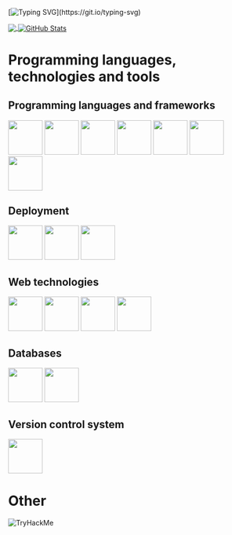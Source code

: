 [![Typing SVG](https://readme-typing-svg.herokuapp.com?font=Tektur&weight=300&size=18&duration=7000&pause=1000&color=F71010&background=FFFAF500&multiline=true&width=450&height=100&lines=Hi.;I'm+software+engineer+and+ethical+hacker.;An+ukrainian+who+resists+russian+aggression.)](https://git.io/typing-svg)



<a href="https://github.com/TheUnknownSoul/TheUnknownSoul">
  <img align="center" src="https://github-readme-stats.vercel.app/api/top-langs/?username=TheUnknownSoul&title_color=ffffff&text_color=c9cacc&icon_color=2bbc8a&bg_color=1d1f21&langs_count=15" />
</a>
<a href="https://github.com/TheUnknownSoul/TheUnknownSoul">
  <img align="center" src="https://github-readme-stats.vercel.app/api?username=TheUnknownSoul&show_icons=true&line_height=27&count_private=true&title_color=ffffff&text_color=c9cacc&icon_color=2bbc8a&bg_color=1d1f21" alt="GitHub Stats" />
</a>
  
# Programming languages, technologies and tools
## Programming languages and frameworks


<i class="devicon-devicon-plain">  
<img src="https://cdn.jsdelivr.net/gh/devicons/devicon/icons/java/java-original-wordmark.svg" width="70" height="70" />
<img src="https://cdn.jsdelivr.net/gh/devicons/devicon/icons/spring/spring-original-wordmark.svg" width="70" height="70"/>

<img src="https://cdn.jsdelivr.net/gh/devicons/devicon/icons/javascript/javascript-original.svg" width="70" height="70" />
<img src="https://cdn.jsdelivr.net/gh/devicons/devicon/icons/angularjs/angularjs-original.svg" width="70" height="70" />
<img src="https://cdn.jsdelivr.net/gh/devicons/devicon/icons/python/python-original-wordmark.svg" width="70" height="70" />

<img src="https://cdn.jsdelivr.net/gh/devicons/devicon/icons/cplusplus/cplusplus-original.svg" width="70" height="70" />
  
<img src="https://cdn.jsdelivr.net/gh/devicons/devicon/icons/react/react-original-wordmark.svg" width="70" height="70" />
          
</i>  
 
 
## Deployment
<i class="devicon-devicon-plain">  

<img src="https://cdn.jsdelivr.net/gh/devicons/devicon/icons/tomcat/tomcat-original-wordmark.svg" width="70" height="70" />
<img src="https://cdn.jsdelivr.net/gh/devicons/devicon/icons/docker/docker-plain-wordmark.svg" width="70" height="70" />
<img src="https://cdn.jsdelivr.net/gh/devicons/devicon/icons/apache/apache-original-wordmark.svg" width="70" height="70" />
</i> 
 
 
 ## Web technologies
 
<i class="devicon-devicon-plain">
<img src="https://cdn.jsdelivr.net/gh/devicons/devicon/icons/html5/html5-original.svg" width="70" height="70" />
<img src="https://cdn.jsdelivr.net/gh/devicons/devicon/icons/css3/css3-original-wordmark.svg" width="70" height="70" />
<img src="https://cdn.jsdelivr.net/gh/devicons/devicon/icons/bootstrap/bootstrap-original-wordmark.svg" width="70" height="70" />
<img src="https://cdn.jsdelivr.net/gh/devicons/devicon/icons/jquery/jquery-plain-wordmark.svg" width="70" height="70" />
</i> 
 
## Databases

<i class="devicon-devicon-plain">
<img src="https://cdn.jsdelivr.net/gh/devicons/devicon/icons/mysql/mysql-original-wordmark.svg" width="70" height="70" />
<img src="https://cdn.jsdelivr.net/gh/devicons/devicon/icons/postgresql/postgresql-plain-wordmark.svg" width="70" height="70" />
  
</i>

## Version control system


<i class="devicon-devicon-plain">
<img src="https://cdn.jsdelivr.net/gh/devicons/devicon/icons/git/git-plain-wordmark.svg" width="70" height="70" />
</i>            
          
# Other

<img src="https://tryhackme-badges.s3.amazonaws.com/Unknown.Soul.png" alt="TryHackMe">

